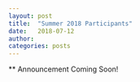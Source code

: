 ```yaml
---
layout: post
title:  "Summer 2018 Participants"
date:   2018-07-12
author:
categories: posts
---
```


** Announcement Coming Soon!
